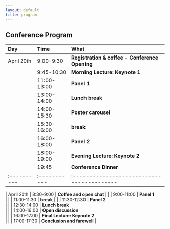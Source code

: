 ```yaml
---
layout: default
title: program
---
```


## Conference Program

| Day       | Time | What                                     |
|:----------|:-----------|:-----------------------------------------|
| April 20th | 9:00-9:30 | **Registration & coffee - Conference Opening** |
| | 9:45-10:30 | **Morning Lecture: Keynote 1** |
| | 11:00-13:00 | **Panel 1** <br> |
| | 13:00-14:00 | **Lunch break** |
| | 14:00-15:30 | **Poster carousel** <br> |
| | 15:30-16:00 | **break** <br> |
| | 16:00-18:00 | **Panel 2** <br> |
| | 18:00-19:00 | **Evening Lecture: Keynote 2** <br> |
| | 19:45 | **Conference Dinner** |
|:----------|:-----------|:-----------------------------------------|

| April 20th | 8:30-9:00 | **Coffee and open chat** |
| | 9:00-11:00 | **Panel 1** <br> |
| | 11:00-11:30 | **break** |
| | 11:30-12:30 | **Panel 2** <br> |
| | 12:30-14:00 | **Lunch break** <br> |
| | 14:00-16:00 | **Open discussion** <br> |
| | 16:00-17:00 | **Final Lecture: Keynote 2** <br> |
| | 17:00-17:30 | **Conclusion and farewell** |


